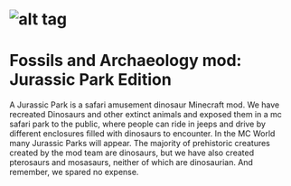 ![alt tag](http://puu.sh/8IkYG.png)
=======

Fossils and Archaeology mod:
Jurassic Park Edition
=======
A Jurassic Park is a safari amusement dinosaur Minecraft mod. We have recreated Dinosaurs and other extinct animals
and exposed them in a mc safari park to the public, where people can ride in jeeps and drive by different
enclosures filled with dinosaurs to encounter. In the MC World many Jurassic Parks will appear.
The majority of prehistoric creatures created by the mod team are dinosaurs, but we have also created
pterosaurs and mosasaurs, neither of which are dinosaurian. And remember, we spared no expense.